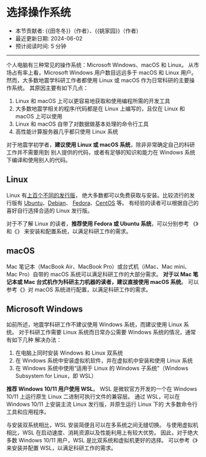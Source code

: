 # 选择操作系统

- 本节贡献者: {{田冬冬}}（作者）、{{姚家园}}（作者）
- 最近更新日期: 2024-06-02
- 预计阅读时间: 5 分钟

----

个人电脑有三种常见的操作系统：Microsoft Windows、macOS 和 Linux。
从市场占有率上看，Microsoft Windows 用户数目远远多于 macOS 和 Linux 用户。
然而，大多数地震学科研工作者都使用 Linux 或 macOS 作为日常科研的主要操作系统。
其原因主要有如下几点：

1. Linux 和 macOS 上可以更容易地获取和使用编程所需的开发工具
2. 大多数地震学相关的程序/代码都是在 Linux 上编写的，且仅在 Linux 和 macOS 上可以使用
3. Linux 和 macOS 自带了对数据做基本处理的命令行工具
4. 高性能计算服务器几乎都只使用 Linux 系统

对于地震学初学者，**建议使用 Linux 或 macOS 系统**，除非非常确定自己的科研工作并不需要用到
别人提供的代码，或者有足够的知识和能力在 Windows 系统下编译和使用别人的代码。

## Linux

Linux 有[上百个不同的发行版](https://distrowatch.com/)，
绝大多数都可以免费获取与安装。比较流行的发行版有
[Ubuntu](https://ubuntu.com/)、[Debian](https://www.debian.org/)、
[Fedora](https://getfedora.org/)、[CentOS](https://www.centos.org/) 等。
有经验的读者可以根据自己的喜好自行选择合适的 Linux 发行版。

对于不了解 Linux 的读者，**推荐使用 Fedora 或 Ubuntu 系统**，可以分别参考
《[](/computer/fedora-setup)》和《[](/computer/ubuntu-setup)》
来安装和配置系统，以满足科研工作的需求。

## macOS

Mac 笔记本（MacBook Air、MacBook Pro）或台式机（iMac、Mac mini、Mac Pro）自带的
macOS 系统可以满足科研工作的大部分需求。
**对于以 Mac 笔记本或 Mac 台式机作为科研主力机器的读者，建议直接使用 macOS 系统**。
可以参考《[](/computer/macos-setup)》对 macOS 系统进行配置，以满足科研工作的需求。

## Microsoft Windows

如前所述，地震学科研工作不建议使用 Windows 系统，而建议使用 Linux 系统。
对于科研工作需要 Linux 系统而日常办公需要 Windows 系统的情况，通常有如下几种
解决办法：

1. 在电脑上同时安装 Windows 和 Linux 双系统
2. 在 Windows 系统中安装虚拟机软件，并在虚拟机中安装和使用 Linux 系统
3. 在 Windows 系统中使用“适用于 Linux 的 Windows 子系统”（Windows Subsystem for Linux，即 WSL）

**推荐 Windows 10/11 用户使用 WSL**。
WSL 是微软官方开发的一个在 Windows 10/11 上运行原生 Linux 二进制可执行文件的兼容层。
通过 WSL，可以在 Windows 10/11 上安装主流 Linux 发行版，并原生运行 Linux 下的
大多数命令行工具和应用程序。

与安装双系统相比，WSL 安装简便且可以在多系统之间无缝切换。
与使用虚拟机相比，WSL 在启动速度、消耗资源以及性能利用上有较大优势。
因此，对于绝大多数 Windows 10/11 用户，WSL 是比双系统和虚拟机更好的选择。
可以参考《[](/computer/wsl-setup)》来安装并配置 WSL，以满足科研工作的需求。
